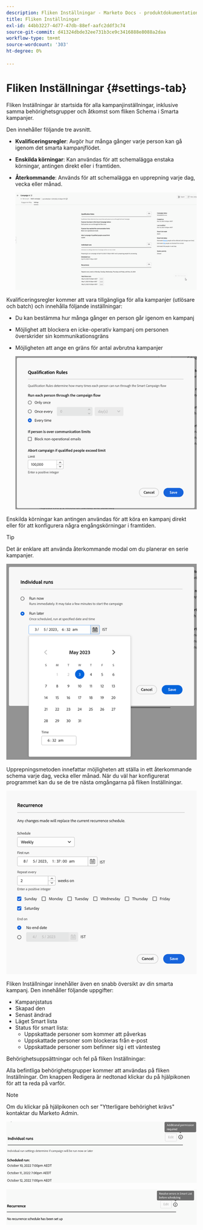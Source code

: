 ```yaml
---
description: Fliken Inställningar - Marketo Docs - produktdokumentation
title: Fliken Inställningar
exl-id: 44bb3227-4d77-47db-88ef-aafc2ddf3c74
source-git-commit: d41324dbde32ee731b3ce9c3416888e8088a2daa
workflow-type: tm+mt
source-wordcount: '303'
ht-degree: 0%

---
```


# Fliken Inställningar {#settings-tab}

Fliken Inställningar är startsida för alla kampanjinställningar, inklusive samma behörighetsgrupper och åtkomst som fliken Schema i Smarta kampanjer.

Den innehåller följande tre avsnitt.

* **Kvalificeringsregler**: Avgör hur många gånger varje person kan gå igenom det smarta kampanjflödet.

* **Enskilda körningar**: Kan användas för att schemalägga enstaka körningar, antingen direkt eller i framtiden.

* **Återkommande**: Används för att schemalägga en upprepning varje dag, vecka eller månad.

  ![](assets/settings-tab-1.png)

Kvalificeringsregler kommer att vara tillgängliga för alla kampanjer (utlösare och batch) och innehålla följande inställningar:

* Du kan bestämma hur många gånger en person går igenom en kampanj
* Möjlighet att blockera en icke-operativ kampanj om personen överskrider sin kommunikationsgräns
* Möjligheten att ange en gräns för antal avbrutna kampanjer

  ![](assets/settings-tab-2.png)

Enskilda körningar kan antingen användas för att köra en kampanj direkt eller för att konfigurera några engångskörningar i framtiden.

>[!TIP]
>
>Det är enklare att använda återkommande modal om du planerar en serie kampanjer.

![](assets/settings-tab-3.png)

Upprepningsmetoden innefattar möjligheten att ställa in ett återkommande schema varje dag, vecka eller månad. När du väl har konfigurerat programmet kan du se de tre nästa omgångarna på fliken Inställningar.

![](assets/settings-tab-4.png)

Fliken Inställningar innehåller även en snabb översikt av din smarta kampanj. Den innehåller följande uppgifter:

* Kampanjstatus
* Skapad den
* Senast ändrad
* Läget Smart lista
* Status för smart lista:
   * Uppskattade personer som kommer att påverkas
   * Uppskattade personer som blockeras från e-post
   * Uppskattade personer som befinner sig i ett väntesteg

Behörighetsuppsättningar och fel på fliken Inställningar:

Alla befintliga behörighetsgrupper kommer att användas på fliken Inställningar. Om knappen Redigera är nedtonad klickar du på hjälpikonen för att ta reda på varför.

>[!NOTE]
>
>Om du klickar på hjälpikonen och ser &quot;Ytterligare behörighet krävs&quot; kontaktar du Marketo Admin.

![](assets/settings-tab-5.png)

![](assets/settings-tab-6.png)
